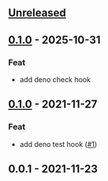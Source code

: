 <a name="unreleased"></a>
## [Unreleased]


<a name="0.1.1"></a>
## [0.1.0] - 2025-10-31
### Feat
- add deno check hook


<a name="0.1.0"></a>
## [0.1.0] - 2021-11-27
### Feat
- add deno test hook ([#1](https://github.com/nozaq/terraform-aws-secure-baseline/issues/1))


<a name="0.0.1"></a>
## 0.0.1 - 2021-11-23

[Unreleased]: https://github.com/nozaq/terraform-aws-secure-baseline/compare/0.1.0...HEAD
[0.1.0]: https://github.com/nozaq/terraform-aws-secure-baseline/compare/0.0.1...0.1.0

